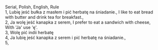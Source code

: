Serial, Polish, English, Rule  
1, Lubię jeść bułka z masłem i pić herbatę na śniadanie., I like to eat bread with butter and drink tea for breakfast.,   
2, Ja wolę jeść kanapka z serem, I prefer to eat a sandwich with cheese, With 'Ja' use 'ę'.  
3, Wolę pić indii herbatę   
4, Ja lubię jeść kanapka z serem i pić herbatę na śniadanie.,  
5,   
